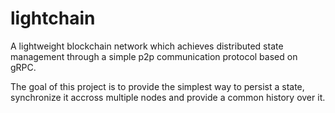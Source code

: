 # lightchain
A lightweight blockchain network which achieves distributed state management through a simple p2p communication protocol based on gRPC.

The goal of this project is to provide the simplest way to persist a state, synchronize it accross multiple nodes and provide a common history over it.

